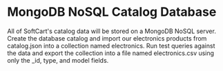 # MongoDB NoSQL Catalog Database

All of SoftCart's catalog data will be stored on a MongoDB NoSQL server. Create the database catalog and import our electronics products from catalog.json into a collection named electronics. Run test queries against the data and export the collection into a file named electronics.csv using only the _id, type, and model fields.